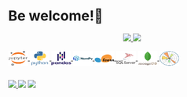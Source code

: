 # Be welcome!👋

<div align="center">
  <a href="https://github.com/leobranbila">
  <img height="145em" src="https://github-readme-stats.vercel.app/api?username=leobranbila&langs_count=7&theme=nightowl&hide=contribs,prs)"/>
  <img height="145em" src="https://github-readme-stats.vercel.app/api/top-langs/?username=leobranbila&langs_count=7&theme=nightowl&layout=compact"/>
</div>
<div style="display: inline_block"><br>
  <img align="center" alt="Leo-jupyter" height="30" width="40" src="https://raw.githubusercontent.com/devicons/devicon/master/icons/jupyter/jupyter-original-wordmark.svg">
  <img align="center" alt="Leo-python" height="30" width="40" src="https://raw.githubusercontent.com/devicons/devicon/master/icons/python/python-original-wordmark.svg">
  <img align="center" alt="Leo-pandas" height="30" width="40" src="https://raw.githubusercontent.com/devicons/devicon/master/icons/pandas/pandas-original-wordmark.svg">
  <img align="center" alt="Leo-numpy" height="30" width="40" src="https://raw.githubusercontent.com/devicons/devicon/master/icons/numpy/numpy-original-wordmark.svg">
  <img align="center" alt="Leo-scikit" height="30" width="40" src="https://raw.githubusercontent.com/devicons/devicon/master/icons/scikitlearn/scikitlearn-original.svg">
  <img align="center" alt="Leo-sql" height="30" width="40" src="https://raw.githubusercontent.com/devicons/devicon/master/icons/microsoftsqlserver/microsoftsqlserver-original-wordmark.svg">
  <img align="center" alt="Leo-mongodb" height="30" width="40" src="https://raw.githubusercontent.com/devicons/devicon/master/icons/mongodb/mongodb-original-wordmark.svg">
  <img align="center" alt="Leo-matplot" height="30" width="40" src="https://raw.githubusercontent.com/devicons/devicon/master/icons/matplotlib/matplotlib-original.svg">
</div>
  
  ##
  
<div> 
  <img src="https://komarev.com/ghpvc/?username=leobranbila&color=blueviolet&style=flat">
  <a href = "mailto:branbila.leo@gmail.com"><img src="https://img.shields.io/badge/-Gmail-%23333?style=flat&logo=gmail&logoColor=white" target="_blank"></a>
  <a href="https://www.linkedin.com/in/leobranbila/" target="_blank"><img src="https://img.shields.io/badge/-LinkedIn-%230077B5?style=flat&logo=linkedin&logoColor=white" target="_blank"></a>
</div>
